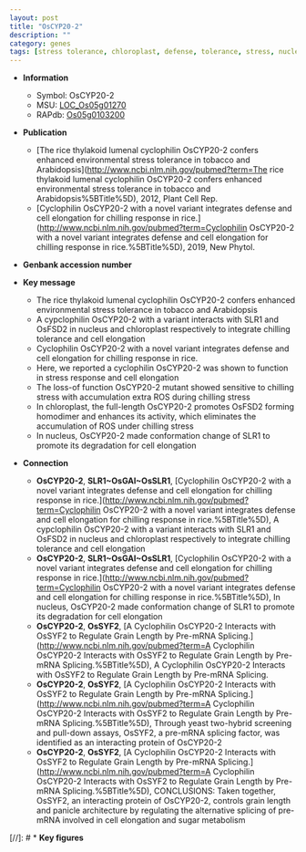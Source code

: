 ```yaml
---
layout: post
title: "OsCYP20-2"
description: ""
category: genes
tags: [stress tolerance, chloroplast, defense, tolerance, stress, nucleus, cell elongation, chilling, stress response]
---
```


* **Information**  
    + Symbol: OsCYP20-2  
    + MSU: [LOC_Os05g01270](http://rice.uga.edu/cgi-bin/ORF_infopage.cgi?orf=LOC_Os05g01270)  
    + RAPdb: [Os05g0103200](https://rapdb.dna.affrc.go.jp/locus/?name=Os05g0103200)  

* **Publication**  
    + [The rice thylakoid lumenal cyclophilin OsCYP20-2 confers enhanced environmental stress tolerance in tobacco and Arabidopsis](http://www.ncbi.nlm.nih.gov/pubmed?term=The rice thylakoid lumenal cyclophilin OsCYP20-2 confers enhanced environmental stress tolerance in tobacco and Arabidopsis%5BTitle%5D), 2012, Plant Cell Rep.
    + [Cyclophilin OsCYP20-2 with a novel variant integrates defense and cell elongation for chilling response in rice.](http://www.ncbi.nlm.nih.gov/pubmed?term=Cyclophilin OsCYP20-2 with a novel variant integrates defense and cell elongation for chilling response in rice.%5BTitle%5D), 2019, New Phytol.

* **Genbank accession number**  

* **Key message**  
    + The rice thylakoid lumenal cyclophilin OsCYP20-2 confers enhanced environmental stress tolerance in tobacco and Arabidopsis
    + A cypclophilin OsCYP20-2 with a variant interacts with SLR1 and OsFSD2 in nucleus and chloroplast respectively to integrate chilling tolerance and cell elongation
    + Cyclophilin OsCYP20-2 with a novel variant integrates defense and cell elongation for chilling response in rice.
    + Here, we reported a cyclophilin OsCYP20-2 was shown to function in stress response and cell elongation
    + The loss-of function OsCYP20-2 mutant showed sensitive to chilling stress with accumulation extra ROS during chilling stress
    + In chloroplast, the full-length OsCYP20-2 promotes OsFSD2 forming homodimer and enhances its activity, which eliminates the accumulation of ROS under chilling stress
    + In nucleus, OsCYP20-2 made conformation change of SLR1 to promote its degradation for cell elongation

* **Connection**  
    + __OsCYP20-2__, __SLR1~OsGAI~OsSLR1__, [Cyclophilin OsCYP20-2 with a novel variant integrates defense and cell elongation for chilling response in rice.](http://www.ncbi.nlm.nih.gov/pubmed?term=Cyclophilin OsCYP20-2 with a novel variant integrates defense and cell elongation for chilling response in rice.%5BTitle%5D),  A cypclophilin OsCYP20-2 with a variant interacts with SLR1 and OsFSD2 in nucleus and chloroplast respectively to integrate chilling tolerance and cell elongation
    + __OsCYP20-2__, __SLR1~OsGAI~OsSLR1__, [Cyclophilin OsCYP20-2 with a novel variant integrates defense and cell elongation for chilling response in rice.](http://www.ncbi.nlm.nih.gov/pubmed?term=Cyclophilin OsCYP20-2 with a novel variant integrates defense and cell elongation for chilling response in rice.%5BTitle%5D),  In nucleus, OsCYP20-2 made conformation change of SLR1 to promote its degradation for cell elongation
    + __OsCYP20-2__, __OsSYF2__, [A Cyclophilin OsCYP20-2 Interacts with OsSYF2 to Regulate Grain Length by Pre-mRNA Splicing.](http://www.ncbi.nlm.nih.gov/pubmed?term=A Cyclophilin OsCYP20-2 Interacts with OsSYF2 to Regulate Grain Length by Pre-mRNA Splicing.%5BTitle%5D), A Cyclophilin OsCYP20-2 Interacts with OsSYF2 to Regulate Grain Length by Pre-mRNA Splicing.
    + __OsCYP20-2__, __OsSYF2__, [A Cyclophilin OsCYP20-2 Interacts with OsSYF2 to Regulate Grain Length by Pre-mRNA Splicing.](http://www.ncbi.nlm.nih.gov/pubmed?term=A Cyclophilin OsCYP20-2 Interacts with OsSYF2 to Regulate Grain Length by Pre-mRNA Splicing.%5BTitle%5D),  Through yeast two-hybrid screening and pull-down assays, OsSYF2, a pre-mRNA splicing factor, was identified as an interacting protein of OsCYP20-2
    + __OsCYP20-2__, __OsSYF2__, [A Cyclophilin OsCYP20-2 Interacts with OsSYF2 to Regulate Grain Length by Pre-mRNA Splicing.](http://www.ncbi.nlm.nih.gov/pubmed?term=A Cyclophilin OsCYP20-2 Interacts with OsSYF2 to Regulate Grain Length by Pre-mRNA Splicing.%5BTitle%5D),  CONCLUSIONS: Taken together, OsSYF2, an interacting protein of OsCYP20-2, controls grain length and panicle architecture by regulating the alternative splicing of pre-mRNA involved in cell elongation and sugar metabolism

[//]: # * **Key figures**  


